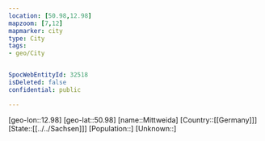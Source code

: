 ```yaml
---
location: [50.98,12.98]
mapzoom: [7,12] 
mapmarker: city 
type: City
tags:
- geo/City


SpocWebEntityId: 32518
isDeleted: false
confidential: public

---
```

[geo-lon::12.98]
[geo-lat::50.98]
[name::Mittweida]
[Country::[[Germany]]]
[State::[[../../Sachsen]]]
[Population::]
[Unknown::]

